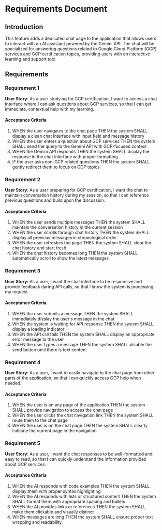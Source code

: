 # Requirements Document

## Introduction

This feature adds a dedicated chat page to the application that allows users to interact with an AI assistant powered by the Gemini API. The chat will be specialized for answering questions related to Google Cloud Platform (GCP) services and GCP certification topics, providing users with an interactive learning and support tool.

## Requirements

### Requirement 1

**User Story:** As a user studying for GCP certification, I want to access a chat interface where I can ask questions about GCP services, so that I can get immediate, contextual help with my learning.

#### Acceptance Criteria

1. WHEN the user navigates to the chat page THEN the system SHALL display a clean chat interface with input field and message history
2. WHEN the user enters a question about GCP services THEN the system SHALL send the query to the Gemini API with GCP-focused context
3. WHEN the Gemini API responds THEN the system SHALL display the response in the chat interface with proper formatting
4. IF the user asks non-GCP related questions THEN the system SHALL gently redirect them to focus on GCP topics

### Requirement 2

**User Story:** As a user preparing for GCP certification, I want the chat to maintain conversation history during my session, so that I can reference previous questions and build upon the discussion.

#### Acceptance Criteria

1. WHEN the user sends multiple messages THEN the system SHALL maintain the conversation history in the current session
2. WHEN the user scrolls through chat history THEN the system SHALL display all previous messages in chronological order
3. WHEN the user refreshes the page THEN the system SHALL clear the chat history and start fresh
4. WHEN the chat history becomes long THEN the system SHALL automatically scroll to show the latest messages

### Requirement 3

**User Story:** As a user, I want the chat interface to be responsive and provide feedback during API calls, so that I know the system is processing my request.

#### Acceptance Criteria

1. WHEN the user submits a message THEN the system SHALL immediately display the user's message in the chat
2. WHEN the system is waiting for API response THEN the system SHALL display a loading indicator
3. WHEN the API call fails THEN the system SHALL display an appropriate error message to the user
4. WHEN the user types a message THEN the system SHALL disable the send button until there is text content

### Requirement 4

**User Story:** As a user, I want to easily navigate to the chat page from other parts of the application, so that I can quickly access GCP help when needed.

#### Acceptance Criteria

1. WHEN the user is on any page of the application THEN the system SHALL provide navigation to access the chat page
2. WHEN the user clicks the chat navigation link THEN the system SHALL route them to the chat page
3. WHEN the user is on the chat page THEN the system SHALL clearly indicate the current page in the navigation

### Requirement 5

**User Story:** As a user, I want the chat responses to be well-formatted and easy to read, so that I can quickly understand the information provided about GCP services.

#### Acceptance Criteria

1. WHEN the AI responds with code examples THEN the system SHALL display them with proper syntax highlighting
2. WHEN the AI responds with lists or structured content THEN the system SHALL format them with appropriate spacing and bullets
3. WHEN the AI provides links or references THEN the system SHALL make them clickable and visually distinct
4. WHEN messages are long THEN the system SHALL ensure proper text wrapping and readability
